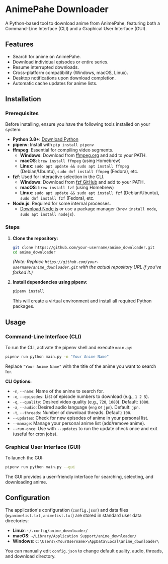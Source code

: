 # AnimePahe Downloader

A Python-based tool to download anime from AnimePahe, featuring both a Command-Line Interface (CLI) and a Graphical User Interface (GUI).

## Features

*   Search for anime on AnimePahe.
*   Download individual episodes or entire series.
*   Resume interrupted downloads.
*   Cross-platform compatibility (Windows, macOS, Linux).
*   Desktop notifications upon download completion.
*   Automatic cache updates for anime lists.

## Installation

### Prerequisites

Before installing, ensure you have the following tools installed on your system:

*   **Python 3.8+**: [Download Python](https://www.python.org/downloads/)
*   **pipenv**: Install with `pip install pipenv`
*   **ffmpeg**: Essential for compiling video segments.
    *   **Windows**: Download from [ffmpeg.org](https://ffmpeg.org/download.html) and add to your PATH.
    *   **macOS**: `brew install ffmpeg` (using Homebrew)
    *   **Linux**: `sudo apt update && sudo apt install ffmpeg` (Debian/Ubuntu), `sudo dnf install ffmpeg` (Fedora), etc.
*   **fzf**: Used for interactive selection in the CLI.
    *   **Windows**: Download from [fzf GitHub](https://github.com/junegunn/fzf/releases) and add to your PATH.
    *   **macOS**: `brew install fzf` (using Homebrew)
    *   **Linux**: `sudo apt update && sudo apt install fzf` (Debian/Ubuntu), `sudo dnf install fzf` (Fedora), etc.
*   **Node.js**: Required for some internal processes.
    *   [Download Node.js](https://nodejs.org/en/download/) or use a package manager (`brew install node`, `sudo apt install nodejs`).

### Steps

1.  **Clone the repository:**
    ```bash
    git clone https://github.com/your-username/anime_downloader.git
    cd anime_downloader
    ```
    *(Note: Replace `https://github.com/your-username/anime_downloader.git` with the actual repository URL if you've forked it.)*

2.  **Install dependencies using pipenv:**
    ```bash
    pipenv install
    ```
    This will create a virtual environment and install all required Python packages.

## Usage

### Command-Line Interface (CLI)

To run the CLI, activate the pipenv shell and execute `main.py`:

```bash
pipenv run python main.py -n "Your Anime Name"
```

Replace `"Your Anime Name"` with the title of the anime you want to search for.

**CLI Options:**

*   `-n`, `--name`: Name of the anime to search for.
*   `-e`, `--episodes`: List of episode numbers to download (e.g., `1 2 5`).
*   `-q`, `--quality`: Desired video quality (e.g., `720`, `1080`). Default: `1080`.
*   `-a`, `--audio`: Desired audio language (`eng` or `jpn`). Default: `jpn`.
*   `-t`, `--threads`: Number of download threads. Default: `100`.
*   `--updates`: Check for new episodes of anime in your personal list.
*   `--manage`: Manage your personal anime list (add/remove anime).
*   `--run-once`: Use with `--updates` to run the update check once and exit (useful for cron jobs).

### Graphical User Interface (GUI)

To launch the GUI:

```bash
pipenv run python main.py --gui
```

The GUI provides a user-friendly interface for searching, selecting, and downloading anime.

## Configuration

The application's configuration (`config.json`) and data files (`myanimelist.txt`, `animelist.txt`) are stored in standard user data directories:

*   **Linux**: `~/.config/anime_downloader/`
*   **macOS**: `~/Library/Application Support/anime_downloader/`
*   **Windows**: `C:\Users\<YourUsername>\AppData\Local\anime_downloader\`

You can manually edit `config.json` to change default quality, audio, threads, and download directory.